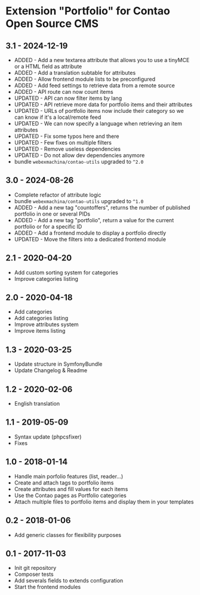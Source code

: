 
# Extension "Portfolio" for Contao Open Source CMS

## 3.1 - 2024-12-19
- ADDED - Add a new textarea attribute that allows you to use a tinyMCE or a HTML field as attribute
- ADDED - Add a translation subtable for attributes
- ADDED - Allow frontend module lists to be preconfigured
- ADDED - Add feed settings to retrieve data from a remote source
- ADDED - API route can now count items
- UPDATED - API can now filter items by lang
- UPDATED - API retrieve more data for portfolio items and their attributes
- UPDATED - URLs of portfolio items now include their category so we can know if it's a local/remote feed
- UPDATED - We can now specify a language when retrieving an item attributes
- UPDATED - Fix some typos here and there
- UPDATED - Few fixes on multiple filters
- UPDATED - Remove useless dependencies
- UPDATED - Do not allow dev dependencies anymore
- bundle `webexmachina/contao-utils` upgraded to `^2.0`

## 3.0 - 2024-08-26
- Complete refactor of attribute logic
- bundle `webexmachina/contao-utils` upgraded to `^1.0`
- ADDED - Add a new tag "countoffers", returns the number of published portfolio in one or several PIDs
- ADDED - Add a new tag "portfolio", return a value for the current portfolio or for a specific ID
- ADDED - Add a frontend module to display a portfolio directly
- UPDATED - Move the filters into a dedicated frontend module

## 2.1 - 2020-04-20
- Add custom sorting system for categories
- Improve categories listing

## 2.0 - 2020-04-18
- Add categories
- Add categories listing
- Improve attributes system
- Improve items listing

## 1.3 - 2020-03-25
- Update structure in SymfonyBundle
- Update Changelog & Readme

## 1.2 - 2020-02-06
- English translation

## 1.1 - 2019-05-09
- Syntax update (phpcsfixer)
- Fixes

## 1.0 - 2018-01-14
- Handle main porfolio features (list, reader...)
- Create and attach tags to portfolio items
- Create attributes and fill values for each items
- Use the Contao pages as Portfolio categories
- Attach multiple files to portfolio items and display them in your templates

## 0.2 - 2018-01-06
- Add generic classes for flexibility purposes

## 0.1 - 2017-11-03
- Init git repository
- Composer tests
- Add severals fields to extends configuration
- Start the frontend modules
